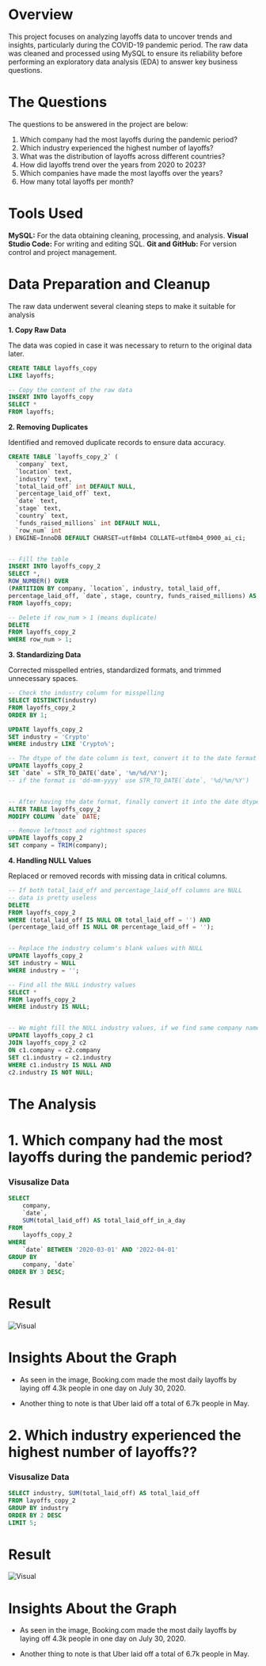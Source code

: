 # Overview

This project focuses on analyzing layoffs data to uncover trends and insights, particularly during the COVID-19 pandemic period. The raw data was cleaned and processed using MySQL to ensure its reliability before performing an exploratory data analysis (EDA) to answer key business questions.

# The Questions 

The questions to be answered in the project are below:

1. Which company had the most layoffs during the pandemic period?
2. Which industry experienced the highest number of layoffs?
3. What was the distribution of layoffs across different countries?
4. How did layoffs trend over the years from 2020 to 2023?
5. Which companies have made the most layoffs over the years?
6. How many total layoffs per month?


# Tools Used

**MySQL:** For the data obtaining cleaning, processing, and analysis.
**Visual Studio Code:** For writing and editing SQL.
**Git and GitHub:** For version control and project management.

# Data Preparation and Cleanup

The raw data underwent several cleaning steps to make it suitable for analysis

**1. Copy Raw Data**

The data was copied in case it was necessary to return to the original data later.

``` SQL
CREATE TABLE layoffs_copy
LIKE layoffs;

-- Copy the content of the raw data
INSERT INTO layoffs_copy
SELECT *
FROM layoffs;

```

**2. Removing Duplicates**

Identified and removed duplicate records to ensure data accuracy.
  
``` SQL
CREATE TABLE `layoffs_copy_2` (
  `company` text,
  `location` text,
  `industry` text,
  `total_laid_off` int DEFAULT NULL,
  `percentage_laid_off` text,
  `date` text,
  `stage` text,
  `country` text,
  `funds_raised_millions` int DEFAULT NULL,
  `row_num` int
) ENGINE=InnoDB DEFAULT CHARSET=utf8mb4 COLLATE=utf8mb4_0900_ai_ci;


-- Fill the table
INSERT INTO layoffs_copy_2
SELECT *,
ROW_NUMBER() OVER 
(PARTITION BY company, `location`, industry, total_laid_off,
percentage_laid_off, `date`, stage, country, funds_raised_millions) AS row_num
FROM layoffs_copy;

-- Delete if row_num > 1 (means duplicate)
DELETE
FROM layoffs_copy_2
WHERE row_num > 1;

```

**3. Standardizing Data**

Corrected misspelled entries, standardized formats, and trimmed unnecessary spaces.

``` SQL
-- Check the industry column for misspelling
SELECT DISTINCT(industry)
FROM layoffs_copy_2
ORDER BY 1;

UPDATE layoffs_copy_2
SET industry = 'Crypto'
WHERE industry LIKE 'Crypto%';
```

``` SQL
-- The dtype of the date column is text, convert it to the date format
UPDATE layoffs_copy_2
SET `date` = STR_TO_DATE(`date`, '%m/%d/%Y');
-- if the format is 'dd-mm-yyyy' use STR_TO_DATE(`date`, '%d/%m/%Y')


-- After having the date format, finally convert it into the date dtype
ALTER TABLE layoffs_copy_2
MODIFY COLUMN `date` DATE;
```

``` SQL
-- Remove leftmost and rightmost spaces
UPDATE layoffs_copy_2
SET company = TRIM(company);
```

**4. Handling NULL Values**

Replaced or removed records with missing data in critical columns.

``` SQL
-- If both total_laid_off and percentage_laid_off columns are NULL
-- data is pretty useless
DELETE
FROM layoffs_copy_2
WHERE (total_laid_off IS NULL OR total_laid_off = '') AND
(percentage_laid_off IS NULL OR percentage_laid_off = '');


-- Replace the industry column's blank values with NULL
UPDATE layoffs_copy_2
SET industry = NULL
WHERE industry = '';

```

``` SQL
-- Find all the NULL industry values
SELECT *
FROM layoffs_copy_2
WHERE industry IS NULL;


-- We might fill the NULL industry values, if we find same company name
UPDATE layoffs_copy_2 c1
JOIN layoffs_copy_2 c2
ON c1.company = c2.company 
SET c1.industry = c2.industry
WHERE c1.industry IS NULL AND
c2.industry IS NOT NULL;

```

# The Analysis

# 1. Which company had the most layoffs during the pandemic period?

### Visusalize Data


```SQL
SELECT
    company,
    `date`,
    SUM(total_laid_off) AS total_laid_off_in_a_day
FROM 
    layoffs_copy_2
WHERE
    `date` BETWEEN '2020-03-01' AND '2022-04-01'
GROUP BY
    company, `date`
ORDER BY 3 DESC;

```

# Result

![Visual](https://github.com/firaterkn/SQL_Data_Cleaning_and_EDA/blob/main/2_Exploratory_Data_Analysis/Max_laid_off_in_a_day.PNG)

# Insights About the Graph

- As seen in the image, Booking.com made the most daily layoffs by laying off 4.3k people in one day on July 30, 2020.
  
- Another thing to note is that Uber laid off a total of 6.7k people in May.


# 2. Which industry experienced the highest number of layoffs??

### Visusalize Data


```SQL
SELECT industry, SUM(total_laid_off) AS total_laid_off
FROM layoffs_copy_2
GROUP BY industry
ORDER BY 2 DESC
LIMIT 5;
```

# Result

![Visual](https://github.com/firaterkn/SQL_Data_Cleaning_and_EDA/blob/main/2_Exploratory_Data_Analysis/Max_laid_off_in_a_day.PNG)

# Insights About the Graph

- As seen in the image, Booking.com made the most daily layoffs by laying off 4.3k people in one day on July 30, 2020.
  
- Another thing to note is that Uber laid off a total of 6.7k people in May.

















